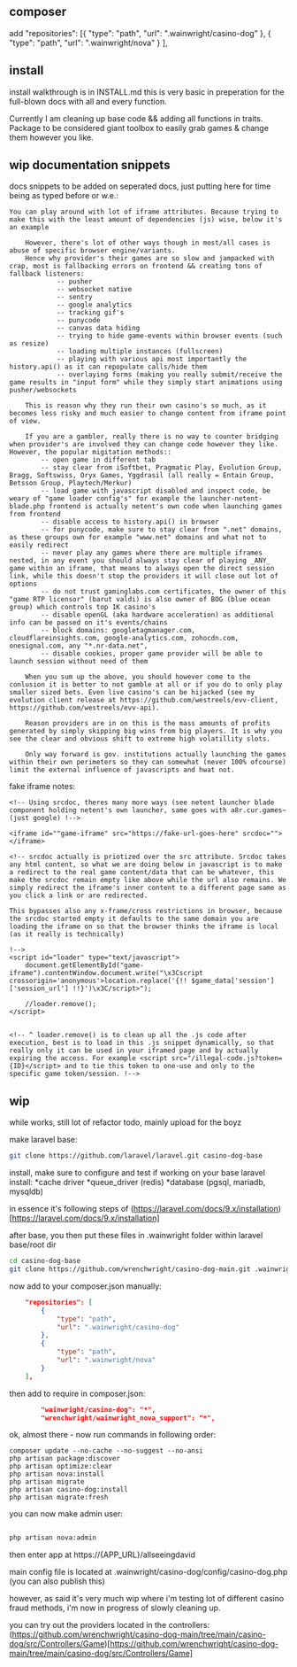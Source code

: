 ## composer
add
    "repositories": [{
            "type": "path",
            "url": ".wainwright/casino-dog"
        },
        {
            "type": "path",
            "url": ".wainwright/nova"
        }
    ],

## install
install walkthrough is in INSTALL.md this is very basic in preperation for the full-blown docs with all and every function.

Currently I am cleaning up base code && adding all functions in traits. Package to be considered giant toolbox to easily grab games & change them however you like.



## wip documentation snippets
docs snippets to be added on seperated docs, just putting here for time being as typed before or w.e.:

```
You can play around with lot of iframe attributes. Because trying to make this with the least amount of dependencies (js) wise, below it's an example

    However, there's lot of other ways though in most/all cases is abuse of specific browser engine/variants.
    Hence why provider's their games are so slow and jampacked with crap, most is fallbacking errors on frontend && creating tons of fallback listeners:
            -- pusher
            -- websocket native
            -- sentry
            -- google analytics
            -- tracking gif's
            -- punycode
            -- canvas data hiding
            -- trying to hide game-events within browser events (such as resize)
            -- loading multiple instances (fullscreen)
            -- playing with various api most importantly the history.api() as it can repopulate calls/hide them 
            -- overlaying forms (making you really submit/receive the game results in "input form" while they simply start animations using pusher/websockets

    This is reason why they run their own casino's so much, as it becomes less risky and much easier to change content from iframe point of view.

    If you are a gambler, really there is no way to counter bridging when provider's are involved they can change code however they like. However, the popular migitation methods::
        -- open game in different tab
        -- stay clear from iSoftbet, Pragmatic Play, Evolution Group, Bragg, Softswiss, Oryx Games, Yggdrasil (all really = Entain Group, Betsson Group, Playtech/Merkur)
        -- load game with javascript disabled and inspect code, be weary of "game loader config's" for example the launcher-netent-blade.php frontend is actually netent's own code when launching games from frontend
        -- disable access to history.api() in browser
        -- for punycode, make sure to stay clear from ".net" domains, as these groups own for example "www.net" domains and what not to easily redirect
        -- never play any games where there are multiple iframes nested, in any event you should always stay clear of playing _ANY_ game within an iframe, that means to always open the direct session link, while this doesn't stop the providers it will close out lot of options
        -- do not trust gaminglabs.com certificates, the owner of this "game RTP licensor" (barut valdi) is also owner of BOG (blue ocean group) which controls top 1K casino's
        -- disable openGL (aka hardware acceleration) as additional info can be passed on it's events/chains 
        -- block domains: googletagmanager.com, cloudflareinsights.com, google-analytics.com, zohocdn.com, onesignal.com, any "*.nr-data.net", 
        -- disable cookies, proper game provider will be able to launch session without need of them

    When you sum up the above, you should however come to the conlusion it is better to not gamble at all or if you do to only play smaller sized bets. Even live casino's can be hijacked (see my evolution client release at https://github.com/westreels/evv-client, https://github.com/westreels/evv-api).

    Reason providers are in on this is the mass amounts of profits generated by simply skipping big wins from big players. It is why you see the clear and obvious shift to extreme high volatillity slots.

    Only way forward is gov. institutions actually launching the games within their own perimeters so they can somewhat (never 100% ofcourse) limit the external influence of javascripts and hwat not.
```

fake iframe notes:

```
<!-- Using srcdoc, theres many more ways (see netent launcher blade component holding netent's own launcher, same goes with a8r.cur.games~ (just google) !-->

<iframe id=""game-iframe" src="https://fake-url-goes-here" srcdoc=""></iframe>

<!-- srcdoc actually is priotized over the src attribute. Srcdoc takes any html content, so what we are doing below in javascript is to make a redirect to the real game content/data that can be whatever, this make the srcdoc remain empty like above while the url also remains. We simply redirect the iframe's inner content to a different page same as you click a link or are redirected. 

This bypasses also any x-frame/cross restrictions in browser, because the srcdoc started empty it defaults to the same domain you are loading the iframe on so that the browser thinks the iframe is local (as it really is technically)

!-->
<script id="loader" type="text/javascript">
    document.getElementById("game-iframe").contentWindow.document.write("\x3Cscript crossorigin='anonymous'>location.replace('{!! $game_data['session']['session_url'] !!}')\x3C/script>");

    //loader.remove();
</script>


<!-- ^ loader.remove() is to clean up all the .js code after execution, best is to load in this .js snippet dynamically, so that really only it can be used in your iframed page and by actually expiring the access. For example <script src="/illegal-code.js?token={ID}</script> and to tie this token to one-use and only to the specific game token/session. !-->
```

## wip
while works, still lot of refactor todo, mainly upload for the boyz 

make laravel base:
```bash
git clone https://github.com/laravel/laravel.git casino-dog-base
```

install, make sure to configure and test if working on your base laravel install:
*cache driver 
*queue_driver (redis)
*database (pgsql, mariadb, mysqldb)

in essence it's following steps of (https://laravel.com/docs/9.x/installation)[https://laravel.com/docs/9.x/installation]

after base, you then put these files in .wainwright folder within laravel base/root dir

```bash
cd casino-dog-base
git clone https://github.com/wrenchwright/casino-dog-main.git .wainwright
```

now add to your composer.json manually:
```json
    "repositories": [
        {
            "type": "path",
            "url": ".wainwright/casino-dog"
        },
        {
            "type": "path",
            "url": ".wainwright/nova"
        }
    ],
```

then add to require in composer.json:
```json
        "wainwright/casino-dog": "*",
        "wrenchwright/wainwright_nova_support": "*",
```

ok, almost there - now run commands in following order:

```
composer update --no-cache --no-suggest --no-ansi
php artisan package:discover
php artisan optimize:clear
php artisan nova:install
php artisan migrate
php artisan casino-dog:install
php artisan migrate:fresh
```

you can now make admin user:
```bash 

php artisan nova:admin
```

then enter app at https://{APP_URL}/allseeingdavid


main config file is located at .wainwright/casino-dog/config/casino-dog.php (you can also publish this)

however, as said it's very much wip where i'm testing lot of different casino fraud methods, i'm now in progress of slowly cleaning up.

you can try out the providers located in the controllers:
(https://github.com/wrenchwright/casino-dog-main/tree/main/casino-dog/src/Controllers/Game)[https://github.com/wrenchwright/casino-dog-main/tree/main/casino-dog/src/Controllers/Game]



